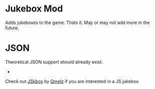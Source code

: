 # Jukebox Mod
Adds jukeboxes to the game. Thats it. May or may not add more in the future.

# JSON
Theoretical JSON support should already exist.

*
Check out [JSkbox](https://github.com/QmelZ/JSkebox) by [Qmelz](https://github.com/QmelZ) if you are interested in a JS jukebox.
